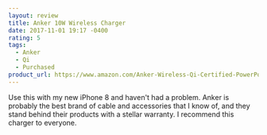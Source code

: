 ```yaml
---
layout: review
title: Anker 10W Wireless Charger
date: 2017-11-01 19:17 -0400
rating: 5
tags:
  - Anker
  - Qi
  - Purchased
product_url: https://www.amazon.com/Anker-Wireless-Qi-Certified-PowerPort-Fast-Charging/dp/B01KJL4XNY
---
```

Use this with my new iPhone 8 and haven't had a problem. Anker is probably the best brand of cable and accessories that I know of, and they stand behind their products with a stellar warranty. I recommend this charger to everyone.

